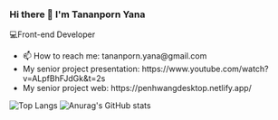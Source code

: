 <h3>Hi there 🌈 I'm Tananporn Yana </h3>
<p>💻Front-end Developer</p>
<ul>
  <li>📫 How to reach me: tananporn.yana@gmail.com</li>
  <li>My senior project presentation: https://www.youtube.com/watch?v=ALpfBhFJdGk&t=2s</li>
  <li>My senior project web: https://penhwangdesktop.netlify.app/</li>
</ul>

![Top Langs](https://github-readme-stats.vercel.app/api/top-langs/?username=Tiewly&layout=compact&langs_count=20&custom_title=Used-Languages)
![Anurag's GitHub stats](https://github-readme-stats.vercel.app/api?username=Tiewly&show_icons=true&theme=dracula)
